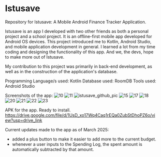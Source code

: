 # Istusave
Repository for Istusave: A Mobile Android Finance Tracker Application.

Istusave is an app I developed with two other friends as both a personal project and a school project. It is an offline-first mobile app developed for Android OS devices. This project
introduced me to Kotlin, Android Studio, and mobile application development in general. I learned a lot from my time coding and designing the functionality of this app. And we, the devs,
hope to make more out of Istusave.

My contribution to this project was primarily in back-end development, as well as in the construction of the application's database.

Programming Language/s used: Kotlin
Database used: RoomDB
Tools used: Android Studio

Screenshots of the app:
![10](https://github.com/user-attachments/assets/becd4546-0ad4-48e2-bef6-498136fde9c0)
![11](https://github.com/user-attachments/assets/98cc31e3-2ef0-4d4b-999e-7780f1b60d98)
![istusave_github_pic](https://github.com/user-attachments/assets/3bf50eaf-36e8-4435-be57-ed47c7a8b2a3)
![15](https://github.com/user-attachments/assets/789aa190-283e-4077-a9fd-545caa5be5e3)
![17](https://github.com/user-attachments/assets/7e44a6db-9e63-4b7a-99f0-fe815fac474a)
![18](https://github.com/user-attachments/assets/eb1c2845-3d5a-4c38-9bb6-7cb295538043)
![20](https://github.com/user-attachments/assets/a9fdcfb6-ad2e-43bf-8e68-b8c05c1f4807)
![21](https://github.com/user-attachments/assets/8860c42f-1667-4a7b-a49a-0a9dd88f6f5d)
![22](https://github.com/user-attachments/assets/8454db6c-8baa-4f05-a2a5-8cca16a0cdcc)
![23](https://github.com/user-attachments/assets/2bc65f6c-2379-4e1d-899b-3877ca2529b0)

APK for the app. Ready to install.
https://drive.google.com/file/d/1UsD_xo17Wq4Caq1rEQa0ZubStDhoPZ6o/view?usp=drive_link

Current updates made to the app as of March 2025:
  - added a plus button to make it easier to add more to the current budget.
  - whenever a user inputs to the Spending Log, the spent amount is automatically subtracted by that amount.


